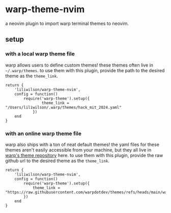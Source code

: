 # warp-theme-nvim
a neovim plugin to import warp terminal themes to neovim. 

## setup
### with a local warp theme file 
warp allows users to define custom themes! these themes often live in `~/.warp/themes`. to use them with this plugin, provide the path to the desired theme as the `theme_link`. 

```
return {
    'liliwilson/warp-theme-nvim',
    config = function()
        require('warp-theme').setup({
                theme_link = "/Users/liliwilson/.warp/themes/hack_mit_2024.yaml"
            })
    end
}
```


### with an online warp theme file
warp also ships with a ton of neat default themes! the yaml files for these themes aren't easily accessible from your machine, but they all live in [warp's theme repository](https://github.com/warpdotdev/themes) here. to use them with this plugin, provide the raw github url to the desired theme as the `theme_link`. 

```
return {
    'liliwilson/warp-theme-nvim',
    config = function()
        require('warp-theme').setup({
            theme_link = "https://raw.githubusercontent.com/warpdotdev/themes/refs/heads/main/warp_bundled/gruvbox_dark.yaml"
        })
    end
}
```
